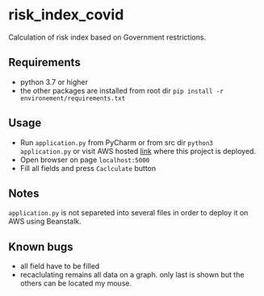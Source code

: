 # risk_index_covid
Calculation of risk index based on Government restrictions.

## Requirements
- python 3.7 or higher
- the other packages are installed from root dir
`pip install -r environement/requirements.txt`

## Usage
- Run `application.py` from PyCharm or from src dir
`python3 application.py`
or visit AWS hosted [link](http://flask-aws-ness-inno.eba-ywap8kyv.eu-central-1.elasticbeanstalk.com/)
where this project is deployed.
- Open browser on page `localhost:5000`
- Fill all fields and press `Caclculate` button

## Notes
`application.py` is not separeted into several files in order to
deploy it on AWS using Beanstalk.

## Known bugs
- all field have to be filled
- recaclulating remains all data on a graph. only last is shown but 
the others can be located my mouse.



